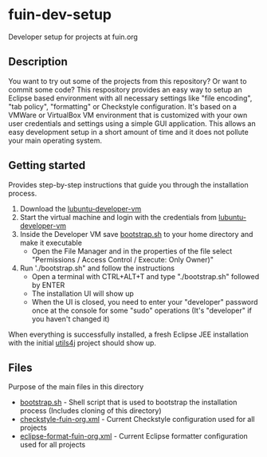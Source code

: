 # fuin-dev-setup
Developer setup for projects at fuin.org

## Description
You want to try out some of the projects from this repository? Or want to commit some code?
This respository provides an easy way to setup an Eclipse based environment with all necessary settings like "file encoding", "tab policy", "formatting" or Checkstyle configuration.
It's based on a VMWare or VirtualBox VM environment that is customized with your own user credentials and settings using a simple GUI application.
This allows an easy development setup in a short amount of time and it does not pollute your main operating system.

## Getting started
Provides step-by-step instructions that guide you through the installation process. 

1. Download the [lubuntu-developer-vm](https://github.com/fuinorg/lubuntu-developer-vm)
2. Start the virtual machine and login with the credentials from [lubuntu-developer-vm](https://github.com/fuinorg/lubuntu-developer-vm)
3. Inside the Developer VM save [bootstrap.sh](https://raw.githubusercontent.com/fuinorg/fuin-dev-setup/master/bootstrap.sh) to your home directory and make it executable
   * Open the File Manager and in the properties of the file select "Permissions / Access Control / Execute: Only Owner)" 
4. Run './bootstrap.sh" and follow the instructions
   * Open a terminal with CTRL+ALT+T and type "./bootstrap.sh" followed by ENTER
   * The installation UI will show up
   * When the UI is closed, you need to enter your "developer" password once at the console for some "sudo" operations (It's "developer" if you haven't changed it) 

When everything is successfully installed, a fresh Eclipse JEE installation with the initial [utils4j](https://github.com/fuinorg/utils4j) project should show up.

## Files
Purpose of the main files in this directory

* [bootstrap.sh](bootstrap.sh) - Shell script that is used to bootstrap the installation process (Includes cloning of this directory) 
* [checkstyle-fuin-org.xml](checkstyle-fuin-org.xml) - Current Checkstyle configuration used for all projects
* [eclipse-format-fuin-org.xml](eclipse-format-fuin-org.xml) - Current Eclipse formatter configuration used for all projects
